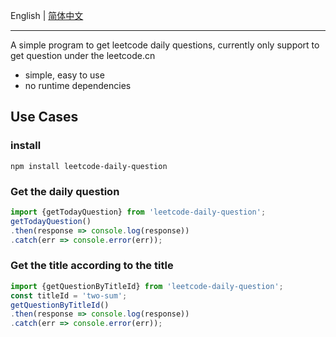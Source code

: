 English | [简体中文](./README_ZH.md)
<hr>

A simple program to get leetcode daily questions, currently only support to get question under the leetcode.cn
+ simple, easy to use
+ no runtime dependencies
## Use Cases
### install
``` shell
npm install leetcode-daily-question
```
### Get the daily question
```ts
import {getTodayQuestion} from 'leetcode-daily-question';
getTodayQuestion()
.then(response => console.log(response))
.catch(err => console.error(err));
```
### Get the title according to the title
```ts
import {getQuestionByTitleId} from 'leetcode-daily-question';
const titleId = 'two-sum';
getQuestionByTitleId()
.then(response => console.log(response))
.catch(err => console.error(err));
```
